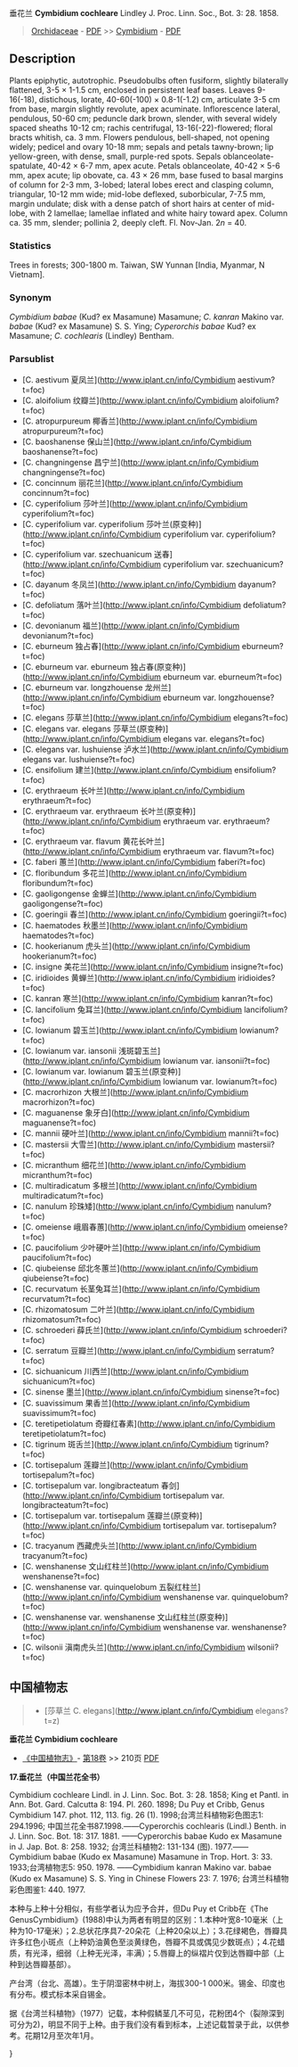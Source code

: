 垂花兰 **Cymbidium cochleare** Lindley J. Proc. Linn. Soc., Bot. 3: 28. 1858.

> [Orchidaceae](http://www.iplant.cn/info/Orchidaceae?t=foc) - [PDF](http://www.iplant.cn/foc/pdf/Orchidaceae.pdf) >> [Cymbidium](http://www.iplant.cn/info/Cymbidium?t=foc) - [PDF](http://www.iplant.cn/foc/pdf/Cymbidium.pdf)

## Description

Plants epiphytic, autotrophic. Pseudobulbs often fusiform, slightly bilaterally flattened, 3-5 × 1-1.5 cm, enclosed in persistent leaf bases. Leaves 9-16(-18), distichous, lorate, 40-60(-100) × 0.8-1(-1.2) cm, articulate 3-5 cm from base, margin slightly revolute, apex acuminate. Inflorescence lateral, pendulous, 50-60 cm; peduncle dark brown, slender, with several widely spaced sheaths 10-12 cm; rachis centrifugal, 13-16(-22)-flowered; floral bracts whitish, ca. 3 mm. Flowers pendulous, bell-shaped, not opening widely; pedicel and ovary 10-18 mm; sepals and petals tawny-brown; lip yellow-green, with dense, small, purple-red spots. Sepals oblanceolate-spatulate, 40-42 × 6-7 mm, apex acute. Petals oblanceolate, 40-42 × 5-6 mm, apex acute; lip obovate, ca. 43 × 26 mm, base fused to basal margins of column for 2-3 mm, 3-lobed; lateral lobes erect and clasping column, triangular, 10-12 mm wide; mid-lobe deflexed, suborbicular, 7-7.5 mm, margin undulate; disk with a dense patch of short hairs at center of mid-lobe, with 2 lamellae; lamellae inflated and white hairy toward apex. Column ca. 35 mm, slender; pollinia 2, deeply cleft. Fl. Nov-Jan. 2*n* = 40.

### Statistics
Trees in forests; 300-1800 m. Taiwan, SW Yunnan [India, Myanmar, N Vietnam].

### Synonym
*Cymbidium babae* (Kud? ex Masamune) Masamune; *C. kanran* Makino var. *babae* (Kud? ex Masamune) S. S. Ying; *Cyperorchis babae* Kud? ex Masamune; *C. cochlearis* (Lindley) Bentham.

### Parsublist

* [C.  aestivum  夏凤兰](http://www.iplant.cn/info/Cymbidium aestivum?t=foc)
* [C.  aloifolium  纹瓣兰](http://www.iplant.cn/info/Cymbidium aloifolium?t=foc)
* [C.  atropurpureum  椰香兰](http://www.iplant.cn/info/Cymbidium atropurpureum?t=foc)
* [C.  baoshanense  保山兰](http://www.iplant.cn/info/Cymbidium baoshanense?t=foc)
* [C.  changningense  昌宁兰](http://www.iplant.cn/info/Cymbidium changningense?t=foc)
* [C.  concinnum  丽花兰](http://www.iplant.cn/info/Cymbidium concinnum?t=foc)
* [C.  cyperifolium  莎叶兰](http://www.iplant.cn/info/Cymbidium cyperifolium?t=foc)
* [C.  cyperifolium var. cyperifolium  莎叶兰(原变种)](http://www.iplant.cn/info/Cymbidium cyperifolium var. cyperifolium?t=foc)
* [C.  cyperifolium var. szechuanicum  送春](http://www.iplant.cn/info/Cymbidium cyperifolium var. szechuanicum?t=foc)
* [C.  dayanum  冬凤兰](http://www.iplant.cn/info/Cymbidium dayanum?t=foc)
* [C.  defoliatum  落叶兰](http://www.iplant.cn/info/Cymbidium defoliatum?t=foc)
* [C.  devonianum  福兰](http://www.iplant.cn/info/Cymbidium devonianum?t=foc)
* [C.  eburneum  独占春](http://www.iplant.cn/info/Cymbidium eburneum?t=foc)
* [C.  eburneum var. eburneum  独占春(原变种)](http://www.iplant.cn/info/Cymbidium eburneum var. eburneum?t=foc)
* [C.  eburneum var. longzhouense  龙州兰](http://www.iplant.cn/info/Cymbidium eburneum var. longzhouense?t=foc)
* [C.  elegans  莎草兰](http://www.iplant.cn/info/Cymbidium elegans?t=foc)
* [C.  elegans var. elegans  莎草兰(原变种)](http://www.iplant.cn/info/Cymbidium elegans var. elegans?t=foc)
* [C.  elegans var. lushuiense  泸水兰](http://www.iplant.cn/info/Cymbidium elegans var. lushuiense?t=foc)
* [C.  ensifolium  建兰](http://www.iplant.cn/info/Cymbidium ensifolium?t=foc)
* [C.  erythraeum  长叶兰](http://www.iplant.cn/info/Cymbidium erythraeum?t=foc)
* [C.  erythraeum var. erythraeum  长叶兰(原变种)](http://www.iplant.cn/info/Cymbidium erythraeum var. erythraeum?t=foc)
* [C.  erythraeum var. flavum  黄花长叶兰](http://www.iplant.cn/info/Cymbidium erythraeum var. flavum?t=foc)
* [C.  faberi  蕙兰](http://www.iplant.cn/info/Cymbidium faberi?t=foc)
* [C.  floribundum  多花兰](http://www.iplant.cn/info/Cymbidium floribundum?t=foc)
* [C.  gaoligongense  金蝉兰](http://www.iplant.cn/info/Cymbidium gaoligongense?t=foc)
* [C.  goeringii  春兰](http://www.iplant.cn/info/Cymbidium goeringii?t=foc)
* [C.  haematodes  秋墨兰](http://www.iplant.cn/info/Cymbidium haematodes?t=foc)
* [C.  hookerianum  虎头兰](http://www.iplant.cn/info/Cymbidium hookerianum?t=foc)
* [C.  insigne  美花兰](http://www.iplant.cn/info/Cymbidium insigne?t=foc)
* [C.  iridioides  黄蝉兰](http://www.iplant.cn/info/Cymbidium iridioides?t=foc)
* [C.  kanran  寒兰](http://www.iplant.cn/info/Cymbidium kanran?t=foc)
* [C.  lancifolium  兔耳兰](http://www.iplant.cn/info/Cymbidium lancifolium?t=foc)
* [C.  lowianum  碧玉兰](http://www.iplant.cn/info/Cymbidium lowianum?t=foc)
* [C.  lowianum var. iansonii  浅斑碧玉兰](http://www.iplant.cn/info/Cymbidium lowianum var. iansonii?t=foc)
* [C.  lowianum var. lowianum  碧玉兰(原变种)](http://www.iplant.cn/info/Cymbidium lowianum var. lowianum?t=foc)
* [C.  macrorhizon  大根兰](http://www.iplant.cn/info/Cymbidium macrorhizon?t=foc)
* [C.  maguanense  象牙白](http://www.iplant.cn/info/Cymbidium maguanense?t=foc)
* [C.  mannii  硬叶兰](http://www.iplant.cn/info/Cymbidium mannii?t=foc)
* [C.  mastersii  大雪兰](http://www.iplant.cn/info/Cymbidium mastersii?t=foc)
* [C.  micranthum  细花兰](http://www.iplant.cn/info/Cymbidium micranthum?t=foc)
* [C.  multiradicatum  多根兰](http://www.iplant.cn/info/Cymbidium multiradicatum?t=foc)
* [C.  nanulum  珍珠矮](http://www.iplant.cn/info/Cymbidium nanulum?t=foc)
* [C.  omeiense  峨眉春蕙](http://www.iplant.cn/info/Cymbidium omeiense?t=foc)
* [C.  paucifolium  少叶硬叶兰](http://www.iplant.cn/info/Cymbidium paucifolium?t=foc)
* [C.  qiubeiense  邱北冬蕙兰](http://www.iplant.cn/info/Cymbidium qiubeiense?t=foc)
* [C.  recurvatum  长茎兔耳兰](http://www.iplant.cn/info/Cymbidium recurvatum?t=foc)
* [C.  rhizomatosum  二叶兰](http://www.iplant.cn/info/Cymbidium rhizomatosum?t=foc)
* [C.  schroederi  薛氏兰](http://www.iplant.cn/info/Cymbidium schroederi?t=foc)
* [C.  serratum  豆瓣兰](http://www.iplant.cn/info/Cymbidium serratum?t=foc)
* [C.  sichuanicum  川西兰](http://www.iplant.cn/info/Cymbidium sichuanicum?t=foc)
* [C.  sinense  墨兰](http://www.iplant.cn/info/Cymbidium sinense?t=foc)
* [C.  suavissimum  果香兰](http://www.iplant.cn/info/Cymbidium suavissimum?t=foc)
* [C.  teretipetiolatum  奇瓣红春素](http://www.iplant.cn/info/Cymbidium teretipetiolatum?t=foc)
* [C.  tigrinum  斑舌兰](http://www.iplant.cn/info/Cymbidium tigrinum?t=foc)
* [C.  tortisepalum  莲瓣兰](http://www.iplant.cn/info/Cymbidium tortisepalum?t=foc)
* [C.  tortisepalum var. longibracteatum  春剑](http://www.iplant.cn/info/Cymbidium tortisepalum var. longibracteatum?t=foc)
* [C.  tortisepalum var. tortisepalum  莲瓣兰(原变种)](http://www.iplant.cn/info/Cymbidium tortisepalum var. tortisepalum?t=foc)
* [C.  tracyanum  西藏虎头兰](http://www.iplant.cn/info/Cymbidium tracyanum?t=foc)
* [C.  wenshanense  文山红柱兰](http://www.iplant.cn/info/Cymbidium wenshanense?t=foc)
* [C.  wenshanense var. quinquelobum  五裂红柱兰](http://www.iplant.cn/info/Cymbidium wenshanense var. quinquelobum?t=foc)
* [C.  wenshanense var. wenshanense  文山红柱兰(原变种)](http://www.iplant.cn/info/Cymbidium wenshanense var. wenshanense?t=foc)
* [C.  wilsonii  滇南虎头兰](http://www.iplant.cn/info/Cymbidium wilsonii?t=foc)

## 中国植物志

> * [莎草兰  C.  elegans](http://www.iplant.cn/info/Cymbidium elegans?t=z)


**垂花兰 Cymbidium cochleare**

* [《中国植物志》](http://www.iplant.cn/frps)- [第18卷](http://www.iplant.cn/frps/vol/18) >> 210页 [PDF](http://www.iplant.cn/frps/pdf/18/210a.pdf)


**17.垂花兰（中国兰花全书）**

Cymbidium cochleare Lindl. in J. Linn. Soc. Bot. 3: 28. 1858; King et Pantl. in Ann. Bot. Gard. Calcutta 8: 194. Pl. 260. 1898; Du Puy et Cribb, Genus Cymbidium 147. phot. 112, 113. fig. 26 (1). 1998;台湾兰科植物彩色图志1: 294.1996; 中国兰花全书87.1998.——Cyperorchis cochlearis (Lindl.) Benth. in J. Linn. Soc. Bot. 18: 317. 1881. ——Cyperorchis babae Kudo ex Masamune in J. Jap. Bot. 8: 258. 1932; 台湾兰科植物2: 131-134 (图). 1977.——Cymbidium babae (Kudo ex Masamune) Masamune in Trop. Hort. 3: 33. 1933;台湾植物志5: 950. 1978. ——Cymbidium kanran Makino var. babae (Kudo ex Masamune) S. S. Ying in Chinese Flowers 23: 7. 1976; 台湾兰科植物彩色图鉴1: 440. 1977.

本种与上种十分相似，有些学者认为应予合并，但Du Puy et Cribb在《The GenusCymbidium》(1988)中认为两者有明显的区别：1.本种叶宽8-10毫米（上种为10-17毫米）；2.总状花序具7-20朵花（上种20朵以上）；3.花绿褐色，唇瓣具许多红色小斑点（上种奶油黄色至淡黄绿色，唇瓣不具或偶见少数斑点）；4.花蜡质，有光泽，细弱（上种无光泽，丰满）；5.唇瓣上的纵褶片仅到达唇瓣中部（上种到达唇瓣基部）。

产台湾（台北、高雄）。生于阴湿密林中树上，海拔300-1 000米。锡金、印度也有分布。模式标本采自锡金。

据《台湾兰科植物》（1977）记载，本种假鳞茎几不可见，花粉团4个（裂隙深到可分为2)，明显不同于上种。由于我们没有看到标本，上述记载暂录于此，以供参考。花期12月至次年1月。

}